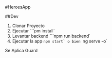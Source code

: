 #HeroesApp

##Dev

1. Clonar Proyecto
2. Ejecutar ```pm install`
3. Levantar backend ```npm run backend`
4. Ejecutar la app ```npm start` o bien ```ng serve -o`

Se Aplica Guard
